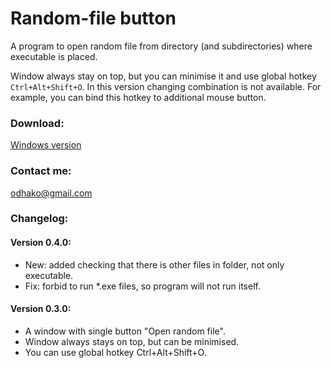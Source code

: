 # Random-file button
A program to open random file from directory
(and subdirectories) where executable is placed.

Window always stay on top, but you can minimise it
and use global hotkey `Ctrl+Alt+Shift+O`.
In this version changing combination is not available.
For example, you can bind this hotkey to additional
mouse button.

### Download:
[Windows version](https://github.com/odhako/random-file/releases/download/0.4.0/random_file.exe)

### Contact me:
odhako@gmail.com

### Changelog:

#### Version 0.4.0:

- New: added checking that there is other files in folder, not only executable.
- Fix: forbid to run *.exe files, so program will not run itself.
#### Version 0.3.0:
- A window with single button "Open random file".
- Window always stays on top, but can be minimised.
- You can use global hotkey Ctrl+Alt+Shift+O.